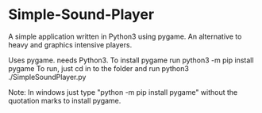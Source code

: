 # Simple-Sound-Player
A simple application written in Python3 using pygame. An alternative to heavy and graphics intensive players.

Uses pygame. needs Python3.
To install pygame run python3 -m pip install pygame
To run, just cd in to the folder and run python3 ./SimpleSoundPlayer.py

Note: In windows just type "python -m pip install pygame" without the quotation marks to install pygame.
